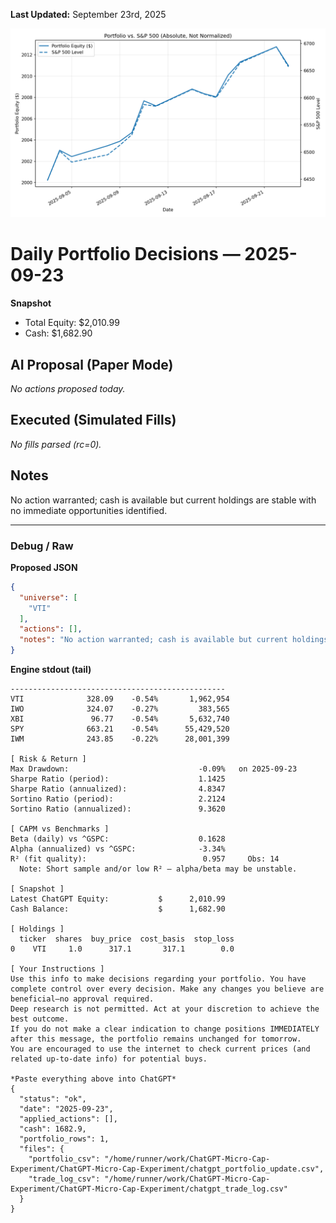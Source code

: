 **Last Updated:** September 23rd, 2025

![Latest Performance Results](Results.png)

# Daily Portfolio Decisions — 2025-09-23

**Snapshot**
- Total Equity: $2,010.99
- Cash: $1,682.90

## AI Proposal (Paper Mode)
_No actions proposed today._

## Executed (Simulated Fills)
_No fills parsed (rc=0)._

## Notes
No action warranted; cash is available but current holdings are stable with no immediate opportunities identified.

---
### Debug / Raw
**Proposed JSON**
```json
{
  "universe": [
    "VTI"
  ],
  "actions": [],
  "notes": "No action warranted; cash is available but current holdings are stable with no immediate opportunities identified."
}
```

**Engine stdout (tail)**
```
------------------------------------------------
VTI              328.09    -0.54%       1,962,954
IWO              324.07    -0.27%         383,565
XBI               96.77    -0.54%       5,632,740
SPY              663.21    -0.54%      55,429,520
IWM              243.85    -0.22%      28,001,399

[ Risk & Return ]
Max Drawdown:                             -0.09%   on 2025-09-23
Sharpe Ratio (period):                    1.1425
Sharpe Ratio (annualized):                4.8347
Sortino Ratio (period):                   2.2124
Sortino Ratio (annualized):               9.3620

[ CAPM vs Benchmarks ]
Beta (daily) vs ^GSPC:                    0.1628
Alpha (annualized) vs ^GSPC:              -3.34%
R² (fit quality):                          0.957     Obs: 14
  Note: Short sample and/or low R² — alpha/beta may be unstable.

[ Snapshot ]
Latest ChatGPT Equity:           $      2,010.99
Cash Balance:                    $      1,682.90

[ Holdings ]
  ticker  shares  buy_price  cost_basis  stop_loss
0    VTI     1.0      317.1       317.1        0.0

[ Your Instructions ]
Use this info to make decisions regarding your portfolio. You have complete control over every decision. Make any changes you believe are beneficial—no approval required.
Deep research is not permitted. Act at your discretion to achieve the best outcome.
If you do not make a clear indication to change positions IMMEDIATELY after this message, the portfolio remains unchanged for tomorrow.
You are encouraged to use the internet to check current prices (and related up-to-date info) for potential buys.

*Paste everything above into ChatGPT*
{
  "status": "ok",
  "date": "2025-09-23",
  "applied_actions": [],
  "cash": 1682.9,
  "portfolio_rows": 1,
  "files": {
    "portfolio_csv": "/home/runner/work/ChatGPT-Micro-Cap-Experiment/ChatGPT-Micro-Cap-Experiment/chatgpt_portfolio_update.csv",
    "trade_log_csv": "/home/runner/work/ChatGPT-Micro-Cap-Experiment/ChatGPT-Micro-Cap-Experiment/chatgpt_trade_log.csv"
  }
}

```